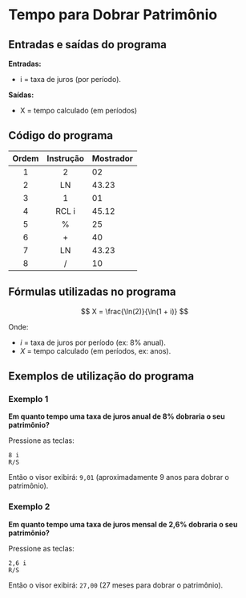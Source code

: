 # Tempo para Dobrar Patrimônio

## Entradas e saídas do programa

**Entradas:**
- i = taxa de juros (por período).

**Saídas:**
- X = tempo calculado (em períodos)

## Código do programa

| Ordem | Instrução | Mostrador |
| :---: | :-------: | --------- |
|   1   |     2     | 02        |
|   2   |    LN     | 43.23     |
|   3   |     1     | 01        |
|   4   |   RCL i   | 45.12     |
|   5   |     %     | 25        |
|   6   |     +     | 40        |
|   7   |    LN     | 43.23     |
|   8   |     /     | 10        |

## Fórmulas utilizadas no programa

$$
X = \frac{\ln(2)}{\ln(1 + i)}
$$

Onde:

- $i$ = taxa de juros por período (ex: 8% anual).
- $X$ = tempo calculado (em períodos, ex: anos).

## Exemplos de utilização do programa

### Exemplo 1

**Em quanto tempo uma taxa de juros anual de 8% dobraria o seu patrimônio?**

Pressione as teclas:

```
8 i
R/S
```

Então o visor exibirá: `9,01` (aproximadamente 9 anos para dobrar o patrimônio).

### Exemplo 2

**Em quanto tempo uma taxa de juros mensal de 2,6% dobraria o seu patrimônio?**

Pressione as teclas:

```
2,6 i
R/S
```

Então o visor exibirá: `27,00` (27 meses para dobrar o patrimônio).
